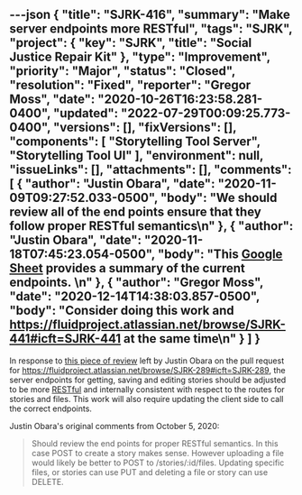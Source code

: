 ---json
{
  "title": "SJRK-416",
  "summary": "Make server endpoints more RESTful",
  "tags": "SJRK",
  "project": {
    "key": "SJRK",
    "title": "Social Justice Repair Kit"
  },
  "type": "Improvement",
  "priority": "Major",
  "status": "Closed",
  "resolution": "Fixed",
  "reporter": "Gregor Moss",
  "date": "2020-10-26T16:23:58.281-0400",
  "updated": "2022-07-29T00:09:25.773-0400",
  "versions": [],
  "fixVersions": [],
  "components": [
    "Storytelling Tool Server",
    "Storytelling Tool UI"
  ],
  "environment": null,
  "issueLinks": [],
  "attachments": [],
  "comments": [
    {
      "author": "Justin Obara",
      "date": "2020-11-09T09:27:52.033-0500",
      "body": "We should review all of the end points ensure that they follow proper RESTful semantics\n"
    },
    {
      "author": "Justin Obara",
      "date": "2020-11-18T07:45:23.054-0500",
      "body": "This [Google Sheet](https://docs.google.com/spreadsheets/d/1nmvJcDLj4YXgprqDN117MiyJrhSEb4Qh3vTxeSoxLIQ/edit?usp=sharing) provides a summary of the current endpoints. \n"
    },
    {
      "author": "Gregor Moss",
      "date": "2020-12-14T14:38:03.857-0500",
      "body": "Consider doing this work and <https://fluidproject.atlassian.net/browse/SJRK-441#icft=SJRK-441> at the same time\n"
    }
  ]
}
---
In response to [this piece of review](https://github.com/fluid-project/sjrk-story-telling/pull/77#pullrequestreview-502402490) left by Justin Obara on the pull request for <https://fluidproject.atlassian.net/browse/SJRK-289#icft=SJRK-289>, the server endpoints for getting, saving and editing stories should be adjusted to be more [RESTful](https://en.wikipedia.org/wiki/Representational_state_transfer) and internally consistent with respect to the routes for stories and files. This work will also require updating the client side to call the correct endpoints.

Justin Obara's original comments from October 5, 2020:

> Should review the end points for proper RESTful semantics. In this case POST to create a story makes sense. However uploading a file would likely be better to POST to /stories/:id/files. Updating specific files, or stories can use PUT and deleting a file or story can use DELETE.

        
